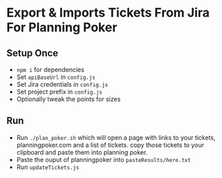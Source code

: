 # Export & Imports Tickets From Jira For Planning Poker

## Setup Once

- `npm i` for dependencies
- Set `apiBaseUrl` in `config.js`
- Set Jira credentials in `config.js`
- Set project prefix in `config.js`
- Optionally tweak the points for sizes

## Run

- Run `./plan_poker.sh` which will open a page with links to your tickets, planningpoker.com and a list of tickets. copy those tickets to your clipboard and paste them into planning poker.
- Paste the ouput of planningpoker into `pasteResults/here.txt`
- Run `updateTickets.js`
